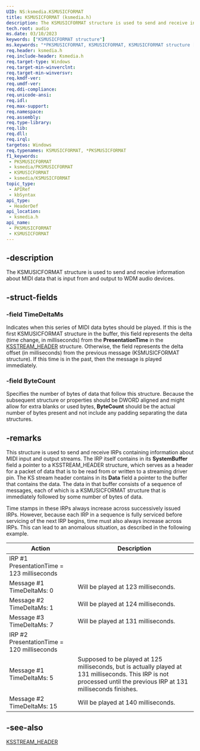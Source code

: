 ```yaml
---
UID: NS:ksmedia.KSMUSICFORMAT
title: KSMUSICFORMAT (ksmedia.h)
description: The KSMUSICFORMAT structure is used to send and receive information about MIDI data that is input from and output to WDM audio devices.
tech.root: audio
ms.date: 03/10/2023
keywords: ["KSMUSICFORMAT structure"]
ms.keywords: "*PKSMUSICFORMAT, KSMUSICFORMAT, KSMUSICFORMAT structure [Audio Devices], PKSMUSICFORMAT, PKSMUSICFORMAT structure pointer [Audio Devices], aud-prop_04d08180-a7b6-4b88-aa9d-972e5dc237dd.xml, audio.ksmusicformat, ksmedia/KSMUSICFORMAT, ksmedia/PKSMUSICFORMAT"
req.header: ksmedia.h
req.include-header: Ksmedia.h
req.target-type: Windows
req.target-min-winverclnt: 
req.target-min-winversvr: 
req.kmdf-ver: 
req.umdf-ver: 
req.ddi-compliance: 
req.unicode-ansi: 
req.idl: 
req.max-support: 
req.namespace: 
req.assembly: 
req.type-library: 
req.lib: 
req.dll: 
req.irql: 
targetos: Windows
req.typenames: KSMUSICFORMAT, *PKSMUSICFORMAT
f1_keywords:
 - PKSMUSICFORMAT
 - ksmedia/PKSMUSICFORMAT
 - KSMUSICFORMAT
 - ksmedia/KSMUSICFORMAT
topic_type:
 - APIRef
 - kbSyntax
api_type:
 - HeaderDef
api_location:
 - ksmedia.h
api_name:
 - PKSMUSICFORMAT
 - KSMUSICFORMAT
---
```


## -description

The KSMUSICFORMAT structure is used to send and receive information about MIDI data that is input from and output to WDM audio devices.

## -struct-fields

### -field TimeDeltaMs

Indicates when this series of MIDI data bytes should be played. If this is the first KSMUSICFORMAT structure in the buffer, this field represents the delta (time change, in milliseconds) from the **PresentationTime** in the [KSSTREAM_HEADER](/windows-hardware/drivers/ddi/ks/ns-ks-ksstream_header) structure. Otherwise, the field represents the delta offset (in milliseconds) from the previous message (KSMUSICFORMAT structure). If this time is in the past, then the message is played immediately.

### -field ByteCount

Specifies the number of bytes of data that follow this structure. Because the subsequent structure or properties should be DWORD aligned and might allow for extra blanks or used bytes, **ByteCount** should be the actual number of bytes present and not include any padding separating the data structures.

## -remarks

This structure is used to send and receive IRPs containing information about MIDI input and output streams. The IRP itself contains in its **SystemBuffer** field a pointer to a KSSTREAM_HEADER structure, which serves as a header for a packet of data that is to be read from or written to a streaming driver pin. The KS stream header contains in its **Data** field a pointer to the buffer that contains the data. The data in that buffer consists of a sequence of messages, each of which is a KSMUSICFORMAT structure that is immediately followed by some number of bytes of data.

Time stamps in these IRPs always increase across successively issued IRPs. However, because each IRP in a sequence is fully serviced before servicing of the next IRP begins, time must also always increase across IRPs. This can lead to an anomalous situation, as described in the following example.

| Action | Description |
|---|---|
| IRP \#1 PresentationTime = 123 milliseconds |  |
| Message \#1 TimeDeltaMs: 0 | Will be played at 123 milliseconds. |
| Message \#2 TimeDeltaMs: 1 | Will be played at 124 milliseconds. |
| Message \#3 TimeDeltaMs: 7 | Will be played at 131 milliseconds. |
| IRP \#2 PresentationTime = 120 milliseconds |  |
| Message \#1 TimeDeltaMs: 5 | Supposed to be played at 125 milliseconds, but is actually played at 131 milliseconds. This IRP is not processed until the previous IRP at 131 milliseconds finishes. |
| Message \#2 TimeDeltaMs: 15 | Will be played at 140 milliseconds. |

## -see-also

[KSSTREAM_HEADER](/windows-hardware/drivers/ddi/ks/ns-ks-ksstream_header)
